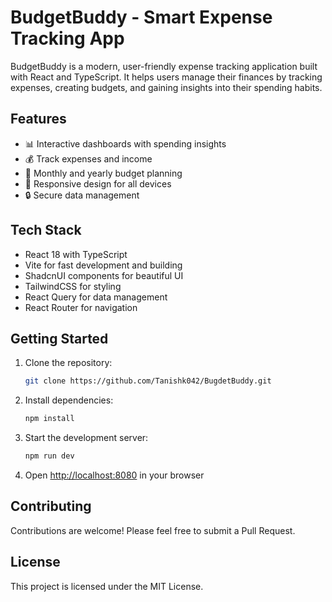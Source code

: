 # BudgetBuddy - Smart Expense Tracking App

BudgetBuddy is a modern, user-friendly expense tracking application built with React and TypeScript. It helps users manage their finances by tracking expenses, creating budgets, and gaining insights into their spending habits.

## Features

- 📊 Interactive dashboards with spending insights
- 💰 Track expenses and income
- 📅 Monthly and yearly budget planning
- 📱 Responsive design for all devices
- 🔒 Secure data management

## Tech Stack

- React 18 with TypeScript
- Vite for fast development and building
- ShadcnUI components for beautiful UI
- TailwindCSS for styling
- React Query for data management
- React Router for navigation

## Getting Started

1. Clone the repository:
   ```bash
   git clone https://github.com/Tanishk042/BugdetBuddy.git
   ```

2. Install dependencies:
   ```bash
   npm install
   ```

3. Start the development server:
   ```bash
   npm run dev
   ```

4. Open [http://localhost:8080](http://localhost:8080) in your browser

## Contributing

Contributions are welcome! Please feel free to submit a Pull Request.

## License

This project is licensed under the MIT License.

